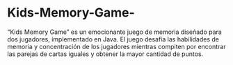 # Kids-Memory-Game-
“Kids Memory Game” es un emocionante juego de memoria diseñado para dos jugadores, implementado en Java. El juego desafía las habilidades de memoria y concentración de los jugadores mientras compiten por encontrar las parejas de cartas iguales y obtener la mayor cantidad de puntos. 
